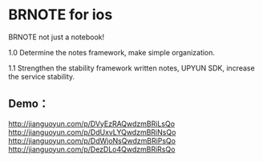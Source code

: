 BRNOTE for ios
=================
BRNOTE not just a notebook! 

1.0
Determine the notes framework, make simple organization.

1.1
Strengthen the stability framework written notes, UPYUN SDK, increase the service stability.

Demo：
-----------------
http://jianguoyun.com/p/DVyEzRAQwdzmBRiLsQo
http://jianguoyun.com/p/DdUxvLYQwdzmBRiNsQo
http://jianguoyun.com/p/DdWjoNsQwdzmBRiPsQo
http://jianguoyun.com/p/DezDLo4QwdzmBRiRsQo
